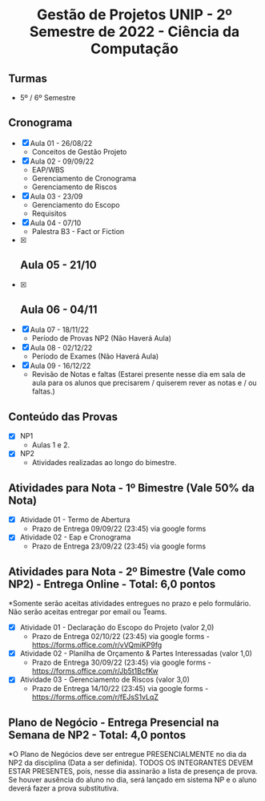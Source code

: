 <h1 align="center">
    Gestão de Projetos UNIP - 2º Semestre de 2022 - Ciência da Computação
</h1>


## Turmas
- 5º / 6º Semestre

## Cronograma

- [x]  Aula 01 - 26/08/22
    - Conceitos de Gestão Projeto
- [x]  Aula 02 - 09/09/22
    - EAP/WBS
    - Gerenciamento de Cronograma
    - Gerenciamento de Riscos
- [x]  Aula 03 - 23/09
    - Gerenciamento do Escopo
    - Requisitos
- [x]  Aula 04 - 07/10
    - Palestra B3 - Fact or Fiction
- [x]  Aula 05 - 21/10
    - 
- [x]  Aula 06 - 04/11 
    - 
- [x]  Aula 07 - 18/11/22
    - Período de Provas NP2 (Não Haverá Aula)
- [x] Aula 08 - 02/12/22
    - Período de Exames (Não Haverá Aula)
- [x]  Aula 09 - 16/12/22
    - Revisão de Notas e faltas (Estarei presente nesse dia em sala de aula para os alunos que precisarem / quiserem rever as notas e / ou faltas.)
    
## Conteúdo das Provas
- [x]  NP1
    - Aulas 1 e 2.  
- [x]  NP2
    - Atividades realizadas ao longo do bimestre.

## Atividades para Nota - 1º Bimestre (Vale 50% da Nota)
- [x]  Atividade 01 - Termo de Abertura 
    - Prazo de Entrega 09/09/22 (23:45) via google forms
- [x]  Atividade 02 - Eap e Cronograma 
    - Prazo de Entrega 23/09/22 (23:45) via google forms
    
## Atividades para Nota - 2º Bimestre (Vale como NP2) - Entrega Online - Total: 6,0 pontos

*Somente serão aceitas atividades entregues no prazo e pelo formulário. Não serão aceitas entregar por email ou Teams.

- [x]  Atividade 01 - Declaração do Escopo do Projeto (valor 2,0)
    - Prazo de Entrega 02/10/22 (23:45) via google forms - https://forms.office.com/r/vVQmiKP9fg
- [x]  Atividade 02 - Planilha de Orçamento & Partes Interessadas (valor 1,0)
    - Prazo de Entrega 30/09/22 (23:45) via google forms - https://forms.office.com/r/Jb5t1BcfKw
- [x]  Atividade 03 - Gerenciamento de Riscos (valor 3,0)
    - Prazo de Entrega 14/10/22 (23:45) via google forms - https://forms.office.com/r/fEJsS1vLqZ
    
## Plano de Negócio - Entrega Presencial na Semana de NP2 - Total: 4,0 pontos

*O Plano de Negócios deve ser entregue PRESENCIALMENTE no dia da NP2 da disciplina (Data a ser definida). TODOS OS INTEGRANTES DEVEM ESTAR PRESENTES, pois, nesse dia assinarão a lista de presença de prova. Se houver ausência do aluno no dia, será lançado em sistema NP e o aluno deverá fazer a prova substitutiva. 
